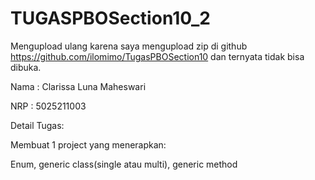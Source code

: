 # TUGASPBOSection10_2
Mengupload ulang karena saya mengupload zip di github https://github.com/ilomimo/TugasPBOSection10 dan ternyata tidak bisa dibuka.

Nama  : Clarissa Luna Maheswari

NRP   : 5025211003

Detail Tugas:

Membuat 1 project yang menerapkan:

Enum, generic class(single atau multi), generic method
    
